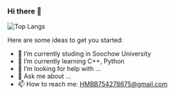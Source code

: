 ### Hi there 👋

![Top Langs](https://github-readme-stats.vercel.app/api/top-langs/?username=Neon-Rainbow&layout=compact&theme=tokyonight)

Here are some ideas to get you started:

- 🔭 I’m currently studing in Soochow University
- 🌱 I’m currently learning C++, Python
- 🤔 I’m looking for help with ...
- 💬 Ask me about ...
- 📫 How to reach me: HMBB754278675@gmail.com

